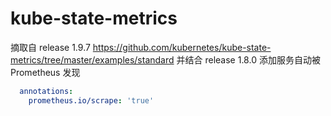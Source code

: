 # kube-state-metrics

摘取自 release 1.9.7 <https://github.com/kubernetes/kube-state-metrics/tree/master/examples/standard> 并结合 release 1.8.0 添加服务自动被 Prometheus 发现

```yaml
  annotations:
    prometheus.io/scrape: 'true'
```